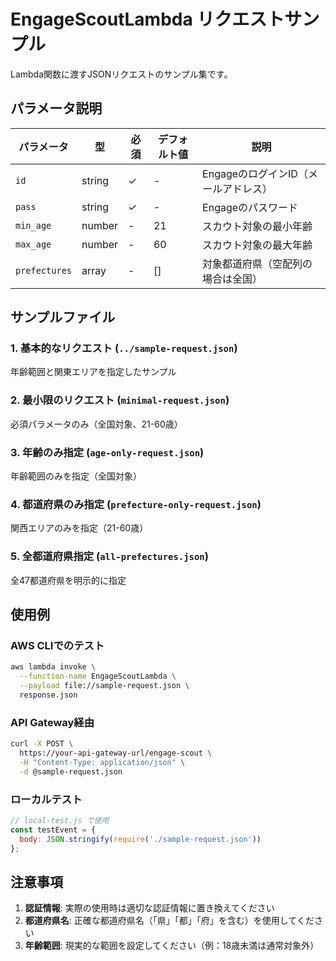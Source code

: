 # EngageScoutLambda リクエストサンプル

Lambda関数に渡すJSONリクエストのサンプル集です。

## パラメータ説明

| パラメータ | 型 | 必須 | デフォルト値 | 説明 |
|-----------|-----|------|-------------|------|
| `id` | string | ✓ | - | EngageのログインID（メールアドレス） |
| `pass` | string | ✓ | - | Engageのパスワード |
| `min_age` | number | - | 21 | スカウト対象の最小年齢 |
| `max_age` | number | - | 60 | スカウト対象の最大年齢 |
| `prefectures` | array | - | [] | 対象都道府県（空配列の場合は全国） |

## サンプルファイル

### 1. 基本的なリクエスト (`../sample-request.json`)
年齢範囲と関東エリアを指定したサンプル

### 2. 最小限のリクエスト (`minimal-request.json`)
必須パラメータのみ（全国対象、21-60歳）

### 3. 年齢のみ指定 (`age-only-request.json`)
年齢範囲のみを指定（全国対象）

### 4. 都道府県のみ指定 (`prefecture-only-request.json`)
関西エリアのみを指定（21-60歳）

### 5. 全都道府県指定 (`all-prefectures.json`)
全47都道府県を明示的に指定

## 使用例

### AWS CLIでのテスト
```bash
aws lambda invoke \
  --function-name EngageScoutLambda \
  --payload file://sample-request.json \
  response.json
```

### API Gateway経由
```bash
curl -X POST \
  https://your-api-gateway-url/engage-scout \
  -H "Content-Type: application/json" \
  -d @sample-request.json
```

### ローカルテスト
```javascript
// local-test.js で使用
const testEvent = {
  body: JSON.stringify(require('./sample-request.json'))
};
```

## 注意事項

1. **認証情報**: 実際の使用時は適切な認証情報に置き換えてください
2. **都道府県名**: 正確な都道府県名（「県」「都」「府」を含む）を使用してください
3. **年齢範囲**: 現実的な範囲を設定してください（例：18歳未満は通常対象外）